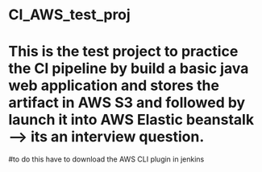 # CI_AWS_test_proj
# This is the test project to practice the CI pipeline by build a basic java web application and stores the artifact in AWS S3 and followed by launch it into AWS Elastic beanstalk --> its an interview question.

#to do this have to download the AWS CLI plugin in jenkins
